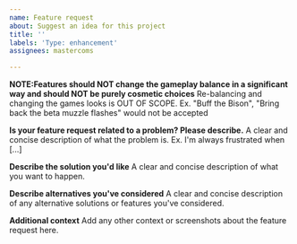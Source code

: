 ```yaml
---
name: Feature request
about: Suggest an idea for this project
title: ''
labels: 'Type: enhancement'
assignees: mastercoms

---
```

**NOTE:Features should NOT change the gameplay balance in a significant way and should NOT be purely cosmetic choices**
Re-balancing and changing the games looks is OUT OF SCOPE. Ex. "Buff the Bison", "Bring back the beta muzzle flashes" would not be accepted

**Is your feature request related to a problem? Please describe.**
A clear and concise description of what the problem is. Ex. I'm always frustrated when [...]

**Describe the solution you'd like**
A clear and concise description of what you want to happen.

**Describe alternatives you've considered**
A clear and concise description of any alternative solutions or features you've considered.

**Additional context**
Add any other context or screenshots about the feature request here.
